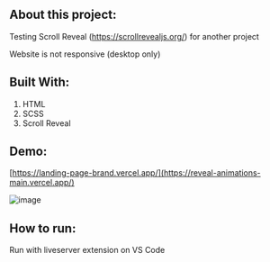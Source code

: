 ## About this project:

Testing Scroll Reveal (https://scrollrevealjs.org/) for another project

Website is not responsive (desktop only)

## Built With: 

1. HTML 
2. SCSS
3. Scroll Reveal

## Demo: 

[https://landing-page-brand.vercel.app/](https://reveal-animations-main.vercel.app/)

![image](https://i.ibb.co/c1L5fcV/reactreveal.png)

## How to run:

Run with liveserver extension on VS Code
